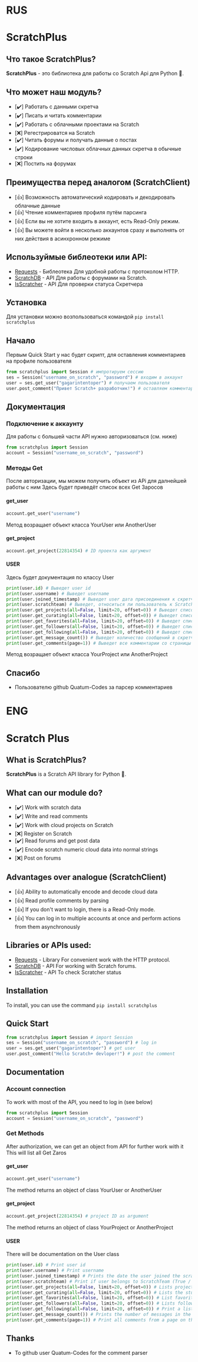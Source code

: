 # RUS
# ScratchPlus
## Что такое ScratchPlus?
**ScratchPlus** - это библиотека для работы со Scratch Api для Python :snake:.
## Что может наш модуль?
- [✔️] Работать с данными скретча
- [✔️] Писать и читать комментарии 
- [✔️] Работать с облачными проектами на Scratch
- [❌] Регестрироватся на Scratch
- [✔️] Читать форумы и получать данные о постах
- [✔️] Кодирование числовых облачных данных скретча в обычные строки
- [❌] Постить на форумах
## Преимущества перед аналогом (ScratchClient)
- [👍] Возможность автоматический кодировать и декодировать облачные данные  
- [👍] Чтение комментариев профиля путём парсинга
- [👍] Если вы не хотите входить в аккаунт, есть Read-Only режим.
- [👍] Вы можете войти в несколько аккаунтов сразу и выполнять от них действия в асинхронном режиме

## Используймые библеотеки  или API:
- [Requests](github.com/psf/requests) - Библеотека Для удобной работы с протоколом HTTP.
- [ScratchDB](https://scratchdb.lefty.one/) - API Для работы с форумами на Scratch.
- [IsScratcher](https://github.com/hello-smile6/isScratcher) - API Для проверки статуса Скретчера

## Установка
Для установки можно возпользоваться командой
```pip install scratchplus```
## Начало
Первым Quick Start у нас будет скрипт, для оставления комментариев на профиле пользователя
```python
from scratchplus import Session # импротируем сессию
ses = Session("username_on_scratch", "password") # входим в аккаунт
user = ses.get_user("gagarintentoper") # получаем пользователя
user.post_comment("Привет Scratch+ разработчик!") # оставляем комментарий
```
## Документация
### Подключение к аккаунту
Для работы с большей части API нужно авторизоваться (см. ниже)
```python
from scratchplus import Session
account = Session("username_on_scratch", "password")
```
### Методы Get
После авторизации, мы можем получить объект из APi для далнейшей работы с ним
Здесь будет приведёт список всех Get Заросов 
#### get_user
```python
account.get_user("username")
```
Метод возращает объект класса YourUser или AnotherUser 
#### get_project
```python
account.get_project(22814354) # ID проекта как аргумент
```
#### USER
Здесь будет документация по классу User
```python
print(user.id) # Выведет user id
print(user.username) # Выведет username
print(user.joined_timestamp) # Выведет user дата присоединения к скретчу 
print(user.scratchteam) # Выведет, относиться ли пользователь к ScratchTeam (True / False)
print(user.get_projects(all=False, limit=20, offset=0)) # Выведет список проектов, созданных user. Флаг all нужен, если вы хотите получить все проекты. 
print(user.get_curating(all=False, limit=20, offset=0)) # Выведет список студий, которые курирует user. Флаг all нужен, если вы хотите получить все студии. 
print(user.get_favorites(all=False, limit=20, offset=0)) # Выведет список избранных проектов. Флаг all нужен, если вы хотите получить все избранные проекты. 
print(user.get_followers(all=False, limit=20, offset=0)) # Выведет список подписчиков пользователя user. Флаг all нужен, если вы хотите получить всех подписчиков.
print(user.get_following(all=False, limit=20, offset=0)) # Выведет список пользователей, на которых подписался user. Флаг all нужен, если вы хотите получить все подписки к пользователям. 
print(user.get_message_count()) # Выведет количество сообщений в скретче у user
print(user.get_comments(page=1)) # Выведет все комментарии со страницы на профиле user
```
Метод возращает объект класса YourProject или AnotherProject 
## Спасибо
- Пользователю github Quatum-Codes за парсер комментариев

# ENG
# Scratch Plus
## What is ScratchPlus?
**ScratchPlus** is a Scratch API library for Python :snake:.
## What can our module do?
- [✔️] Work with scratch data
- [✔️] Write and read comments
- [✔️] Work with cloud projects on Scratch
- [❌] Register on Scratch
- [✔️] Read forums and get post data
- [✔️] Encode scratch numeric cloud data into normal strings
- [❌] Post on forums
## Advantages over analogue (ScratchClient)
- [👍] Ability to automatically encode and decode cloud data
- [👍] Read profile comments by parsing
- [👍] If you don't want to login, there is a Read-Only mode.
- [👍] You can log in to multiple accounts at once and perform actions from them asynchronously

## Libraries or APIs used:
- [Requests](github.com/psf/requests) - Library For convenient work with the HTTP protocol.
- [ScratchDB](https://scratchdb.lefty.one/) - API For working with Scratch forums.
- [IsScratcher](https://github.com/hello-smile6/isScratcher) - API To check Scratcher status

## Installation
To install, you can use the command
```pip install scratchplus```
## Quick Start
```python
from scratchplus import Session # import Session
ses = Session("username_on_scratch", "password") # log in
user = ses.get_user("gagarintentoper") # get user
user.post_comment("Hello Scratch+ devloper!") # post the comment
```
## Documentation
### Account connection
To work with most of the API, you need to log in (see below)
```python
from scratchplus import Session
account = Session("username_on_scratch", "password")
```
### Get Methods
After authorization, we can get an object from API for further work with it
This will list all Get Zaros
#### get_user
```python
account.get_user("username")
```
The method returns an object of class YourUser or AnotherUser
#### get_project
```python
account.get_project(22814354) # project ID as argument
```
The method returns an object of class YourProject or AnotherProject

#### USER
There will be documentation on the User class
```python
print(user.id) # Print user id
print(user.username) # Print username
print(user.joined_timestamp) # Prints the date the user joined the scratch
print(user.scratchteam) # Print if user belongs to ScratchTeam (True / False)
print(user.get_projects(all=False, limit=20, offset=0)) # Lists projects created by user. The all flag is needed if you want to get all projects.
print(user.get_curating(all=False, limit=20, offset=0)) # Lists the studios the user is curating. The all flag is needed if you want to get all the studios.
print(user.get_favorites(all=False, limit=20, offset=0)) # List favorite projects. The all flag is needed if you want to get all featured projects.
print(user.get_followers(all=False, limit=20, offset=0)) # Lists followers of user user. The all flag is needed if you want to get all subscribers.
print(user.get_following(all=False, limit=20, offset=0)) # Print a list of users that user has followed. The all flag is needed if you want to get all user subscriptions.
print(user.get_message_count()) # Prints the number of messages in the user's scratch
print(user.get_comments(page=1)) # Print all comments from a page on the user's profile
```

## Thanks
- To github user Quatum-Codes for the comment parser
